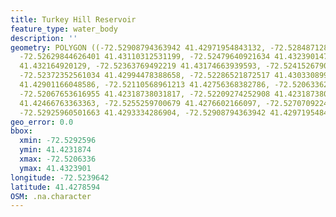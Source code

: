 ```yaml
---
title: Turkey Hill Reservoir
feature_type: water_body
description: ''
geometry: POLYGON ((-72.52908794363942 41.42971954843132, -72.52848712881963 41.43017001856042,
  -72.52629844626401 41.43110312531199, -72.52479640921634 41.43239014710016, -72.52389518698756
  41.432164920129, -72.52363769492219 41.43174663939593, -72.52415267905292 41.43078136587788,
  -72.52372352561034 41.42994478388658, -72.52286521872517 41.43033089999148, -72.52162067374287
  41.42901166048586, -72.52110568961213 41.42756368382786, -72.52063362082592 41.4236700753243,
  -72.52067653616955 41.42318738031817, -72.52209274252908 41.42318738031817, -72.52423850974107
  41.42466763363363, -72.5255259700679 41.4276602166097, -72.52707092246011 41.42878642179328,
  -72.52925960501663 41.4293334286904, -72.52908794363942 41.42971954843132))
geo_error: 0.0
bbox:
  xmin: -72.5292596
  ymin: 41.4231874
  xmax: -72.5206336
  ymax: 41.4323901
longitude: -72.5239642
latitude: 41.4278594
OSM: .na.character
---
```

